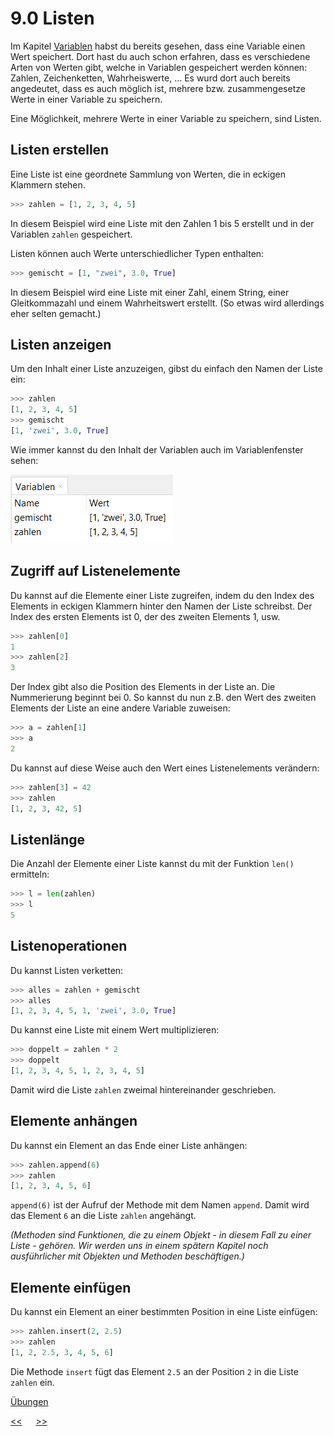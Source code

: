 # 9.0 Listen

Im Kapitel [Variablen](3.0_Variablen.md) habst du bereits gesehen, 
dass eine Variable einen Wert speichert. 
Dort hast du auch schon erfahren, dass es verschiedene Arten von
Werten gibt, welche in Variablen gespeichert werden können: 
Zahlen, Zeichenketten, Wahrheiswerte, ...
Es wurd dort auch bereits angedeutet, dass es auch möglich ist,
mehrere bzw. zusammengesetze Werte in einer Variable zu speichern.

Eine Möglichkeit, mehrere Werte in einer Variable zu speichern,
sind Listen.

## Listen erstellen

Eine Liste ist eine geordnete Sammlung von Werten, 
die in eckigen Klammern stehen.

```python
>>> zahlen = [1, 2, 3, 4, 5]
```

In diesem Beispiel wird eine Liste mit den Zahlen 1 bis 5 erstellt
und in der Variablen `zahlen` gespeichert.

Listen können auch Werte unterschiedlicher Typen enthalten:

```python
>>> gemischt = [1, "zwei", 3.0, True]
```

In diesem Beispiel wird eine Liste mit einer Zahl, einem String, 
einer Gleitkommazahl und einem Wahrheitswert erstellt.
(So etwas wird allerdings eher selten gemacht.)

## Listen anzeigen

Um den Inhalt einer Liste anzuzeigen, gibst du einfach den Namen der Liste ein:

```python
>>> zahlen
[1, 2, 3, 4, 5]
>>> gemischt
[1, 'zwei', 3.0, True]
```

Wie immer kannst du den Inhalt der Variablen auch im Variablenfenster sehen:

![VariablenFensterListen.png](../img/9.0/VariablenFensterListen.png)

## Zugriff auf Listenelemente

Du kannst auf die Elemente einer Liste zugreifen, 
indem du den Index des Elements in eckigen Klammern hinter den Namen der Liste schreibst.
Der Index des ersten Elements ist 0, der des zweiten Elements 1, usw.

```python
>>> zahlen[0]
1
>>> zahlen[2]
3
```

Der Index gibt also die Position des Elements in der Liste an. Die Nummerierung beginnt bei 0.
So kannst du nun z.B. den Wert des zweiten Elements der Liste an eine andere Variable zuweisen:

```python
>>> a = zahlen[1]
>>> a
2
```

Du kannst auf diese Weise auch den Wert eines Listenelements verändern:

```python
>>> zahlen[3] = 42
>>> zahlen
[1, 2, 3, 42, 5]
```

## Listenlänge

Die Anzahl der Elemente einer Liste kannst du mit der Funktion `len()` ermitteln:

```python
>>> l = len(zahlen)
>>> l
5
```

## Listenoperationen

Du kannst Listen verketten:

```python
>>> alles = zahlen + gemischt
>>> alles
[1, 2, 3, 4, 5, 1, 'zwei', 3.0, True]
```

Du kannst eine Liste mit einem Wert multiplizieren:

```python
>>> doppelt = zahlen * 2
>>> doppelt
[1, 2, 3, 4, 5, 1, 2, 3, 4, 5]
```

Damit wird die Liste `zahlen` zweimal hintereinander geschrieben.

## Elemente anhängen

Du kannst ein Element an das Ende einer Liste anhängen:

```python
>>> zahlen.append(6)
>>> zahlen
[1, 2, 3, 4, 5, 6]
```

`append(6)` ist der Aufruf der Methode mit dem Namen `append`. 
Damit wird das Element `6` an die Liste `zahlen` angehängt.

*(Methoden sind Funktionen, 
die zu einem Objekt - in diesem Fall zu einer Liste - gehören. 
Wir werden uns in einem spätern Kapitel 
noch ausführlicher mit Objekten und Methoden beschäftigen.)*


## Elemente einfügen

Du kannst ein Element an einer bestimmten Position in eine Liste einfügen:

```python
>>> zahlen.insert(2, 2.5)
>>> zahlen
[1, 2, 2.5, 3, 4, 5, 6]
```
Die Methode `insert` fügt das Element `2.5` an der Position `2` in die Liste `zahlen` ein.


[Übungen](../uebungen/UE_9.0_Listen.md)

[<<](8.0_IfElse.md) &emsp; [>>](9.1_Iteration.md)